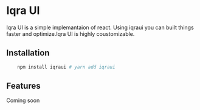 # Iqra UI

Iqra UI is a simple implemantaion of react. Using iqraui you can built things faster and optimize.Iqra UI is
highly coustomizable. 

## Installation

```sh
    npm install iqraui # yarn add iqraui
```

## Features

Coming soon